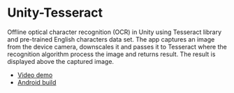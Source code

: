 # Unity-Tesseract

Offline optical character recognition (OCR) in Unity using Tesseract library and pre-trained English characters data set.
The app captures an image from the device camera, downscales it and passes it to Tesseract where the recognition algorithm process the image and returns result. The result is displayed above the captured image.


* [Video demo](https://drive.google.com/file/d/1Hwpy24Zdh4L8sCQ0nNybju1_C4fgFYDx/view?usp=sharing)
* [Android build](https://drive.google.com/file/d/11FxpeRT5V1l_hRpfXIS5P_XhBvFQlJ_W/view?usp=sharing)
